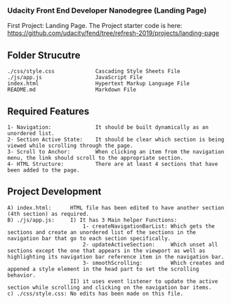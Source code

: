 ###  Udacity Front End Developer Nanodegree (Landing Page)
First Project: Landing Page.
The Project starter code is here: https://github.com/udacity/fend/tree/refresh-2019/projects/landing-page

## Folder Strucutre
	./css/style.css				Cascading Style Sheets File
	./js/app.js					JavaScript File
	index.html					Hypertext Markup Language File
	README.md					Markdown File
	
## Required Features
    1- Navigation: 				It should be built dynamically as an unordered list.
	2- Section Active State:	It should be clear which section is being viewed while scrolling through the page.
	3- Scroll to Anchor:		When clicking an item from the navigation menu, the link should scroll to the appropriate section.
	4- HTML Structure:			There are at least 4 sections that have been added to the page.

## Project Development
	A) index.html: 		HTML file has been edited to have another section (4th section) as required.
	B) ./js/app.js: 	I) It has 3 Main helper Functions:
							1- createNavigationBarList: Which gets the sections and create an unordered list of the sections in the navigation bar that go to each section specifically.
							2- updateActiveSection: 	Which unset all sections except the one that appears in the viewport as well as highlighting its navigation bar reference item in the navigation bar.
							3- smoothScrolling:			Which creates and appened a style element in the head part to set the scrolling behavior.						
						II) it uses event listener to update the active section while scrolling and clicking on the navigation bar items.
	c) ./css/style.css: No edits has been made on this file.
